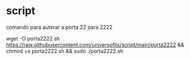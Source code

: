 # script



comando para auterar a porta 22 para 2222

wget -O porta2222.sh https://raw.githubusercontent.com/universoflix/script/main/porta2222 && chmod +x porta2222.sh && sudo ./porta2222.sh

